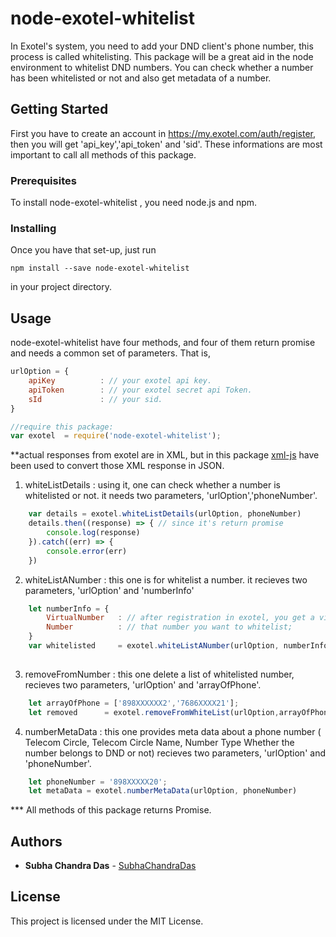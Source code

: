 # node-exotel-whitelist

In Exotel's system, you need to add your DND client's phone number, this process is called whitelisting. This package will be a great aid in the node environment to whitelist DND numbers. You can check whether a number has been whitelisted or not and also get metadata of a number.

## Getting Started

First you have to create an account in https://my.exotel.com/auth/register, then you will get 'api_key','api_token' and 'sid'.
These informations are most important to call all methods of this package.

### Prerequisites

To install node-exotel-whitelist , you need node.js and npm.

### Installing

Once you have that set-up, just run

```
npm install --save node-exotel-whitelist
```
 in your project directory.


## Usage

node-exotel-whitelist have four methods, and four of them return promise 
and needs a common set of parameters. That is,

```javascript
urlOption = {
    apiKey          : // your exotel api key.
    apiToken        : // your exotel secret api Token.
    sId             : // your sid.
}

//require this package:
var exotel  = require('node-exotel-whitelist');

```
**actual responses from exotel are in XML, but in this package [xml-js](https://www.npmjs.com/package/xml-js)
    have been used to convert those XML response in JSON.

1. whiteListDetails : using it, one can check whether a number is whitelisted or not.
                      it needs two parameters, 'urlOption','phoneNumber'.  

```javascript
    var details = exotel.whiteListDetails(urlOption, phoneNumber)
    details.then((response) => { // since it's return promise
        console.log(response)
    }).catch((err) => {
        console.error(err)
    }) 
```

2. whiteListANumber : this one is for whitelist a number.
                      it recieves two parameters, 'urlOption' and 'numberInfo'

```javascript
    let numberInfo = {
        VirtualNumber   : // after registration in exotel, you get a virutal number;
        Number          : // that number you want to whitelist;
    }
    var whitelisted     = exotel.whiteListANumber(urlOption, numberInfo);
    
```       

3. removeFromNumber : this one delete a list of whitelisted number, 
                      recieves two parameters, 'urlOption' and 'arrayOfPhone'.
  
```javascript
    let arrayOfPhone = ['898XXXXXX2','7686XXXX21'];
    let removed      = exotel.removeFromWhiteList(urlOption,arrayOfPhone);

```
4. numberMetaData  : this one provides meta data about a phone number
                    ( Telecom Circle, Telecom Circle Name, Number Type
                     Whether the number belongs to DND or not)
                    recieves two parameters, 'urlOption' and 'phoneNumber'. 
```javascript
    let phoneNumber = '898XXXXX20';
    let metaData = exotel.numberMetaData(urlOption, phoneNumber)

```
*** All methods of this package returns Promise.

## Authors

* **Subha Chandra Das** - [SubhaChandraDas](https://github.com/SubhaChandraDas)

## License

This project is licensed under the MIT License.

